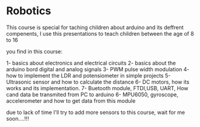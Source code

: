 # Robotics
This course is special for taching children about arduino and its deffrent compenents, I use this presentations to teach children between the age of 8 to 16

you find in this course:

  1- basics about electronics and electrical circuits
  2- basics about the arduino bord digital and analog signals
  3- PWM pulse width modulation 
  4- how to implement the LDR and potensiometer in simple projects
  5- Ultrasonic sensor and how to calculate the distance
  6- DC motors, how its works and its implementation.
  7- Buetooth module, FTDI,USB, UART, How cand data be transmited from PC to arduino 
  6- MPU6050, gyroscope, accelerometer and how to get data from this module
  
due to lack of time I'll try to add more sensors to this course, wait for me soon....!!! 
